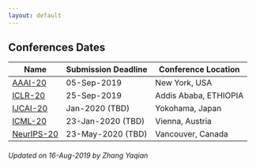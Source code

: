 ```yaml
---
layout: default
---
```

## Conferences Dates

Name | Submission Deadline | Conference Location 
------------ | -------------| -------------
[AAAI-20](https://aaai.org/Conferences/AAAI-20/)| 05-Sep-2019| New York, USA
[ICLR-20](https://iclr.cc/) | 25-Sep-2019| Addis Ababa, ETHIOPIA 
[IJCAI-20](http://www.ijcai20.org) | Jan-2020 (TBD)|Yokohama, Japan
[ICML-20](https://icml.cc/Conferences/2020)| 23-Jan-2020 (TBD)| Vienna, Austria
[NeurIPS-20](https://nips.cc/Conferences/2020)| 23-May-2020 (TBD)|Vancouver, Canada

###### Updated on 16-Aug-2019 by Zhang Yaqian
